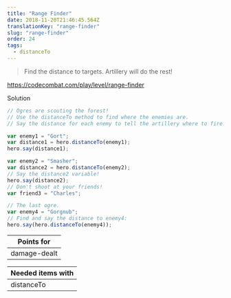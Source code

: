 ```yaml
---
title: "Range Finder"
date: 2018-11-20T21:46:45.564Z
translationKey: "range-finder"
slug: "range-finder"
order: 24
tags:
  - distanceTo
---
```


> Find the distance to targets. Artillery will do the rest!

https://codecombat.com/play/level/range-finder

Solution

```javascript
// Ogres are scouting the forest!
// Use the distanceTo method to find where the enemies are.
// Say the distance for each enemy to tell the artillery where to fire!

var enemy1 = "Gort";
var distance1 = hero.distanceTo(enemy1);
hero.say(distance1);

var enemy2 = "Smasher";
var distance2 = hero.distanceTo(enemy2);
// Say the distance2 variable!
hero.say(distance2);
// Don't shoot at your friends!
var friend3 = "Charles";

// The last ogre.
var enemy4 = "Gorgnub";
// Find and say the distance to enemy4:
hero.say(hero.distanceTo(enemy4));

```

Points for |
--- |
damage-dealt |

Needed items with |
--- |
distanceTo |


